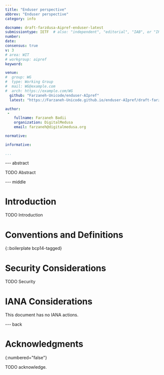 ```yaml
---
title: "Enduser perspective"
abbrev: "Enduser perspective"
category: info

docname: draft-farzdusa-Aipref-enduser-latest
submissiontype: IETF  # also: "independent", "editorial", "IAB", or "IRTF"
number:
date:
consensus: true
v: 3
# area: WIT
# workgroup: aipref
keyword:

venue:
#  group: WG
#  type: Working Group
#  mail: WG@example.com
#  arch: https://example.com/WG
  github: "Farzaneh-Unicode/enduser-AIpref"
  latest: "https://Farzaneh-Unicode.github.io/enduser-AIpref/draft-farzdusa-Aipref-enduser.html"

author:
 -
    fullname: Farzaneh Badii
    organization: DigitalMedusa
    email: farzaneh@digitalmedusa.org

normative:

informative:

...
```


--- abstract

TODO Abstract


--- middle

# Introduction

TODO Introduction


# Conventions and Definitions

{::boilerplate bcp14-tagged}


# Security Considerations

TODO Security


# IANA Considerations

This document has no IANA actions.


--- back

# Acknowledgments
{:numbered="false"}

TODO acknowledge.
